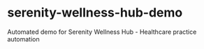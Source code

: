 # serenity-wellness-hub-demo
Automated demo for Serenity Wellness Hub - Healthcare practice automation
